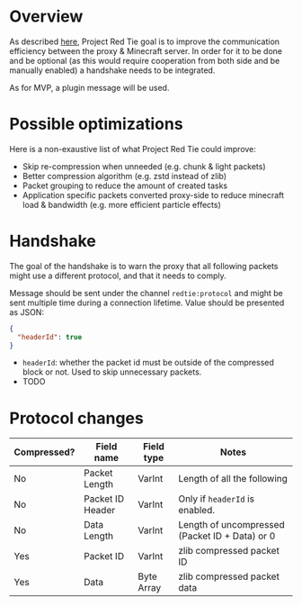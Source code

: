 # Overview
As described [here](purpose.md), Project Red Tie goal is to improve the communication efficiency between the proxy & Minecraft server. In order for it to be done and be optional (as this would require cooperation from both side and be manually enabled) a handshake needs to be integrated.

As for MVP, a plugin message will be used.

# Possible optimizations
Here is a non-exaustive list of what Project Red Tie could improve:
* Skip re-compression when unneeded (e.g. chunk & light packets)
* Better compression algorithm (e.g. zstd instead of zlib)
* Packet grouping to reduce the amount of created tasks
* Application specific packets converted proxy-side to reduce minecraft load & bandwidth (e.g. more efficient particle effects)

# Handshake
The goal of the handshake is to warn the proxy that all following packets might use a different protocol, and that it needs to comply.

Message should be sent under the channel `redtie:protocol` and might be sent multiple time during a connection lifetime. Value should be presented as JSON:
```json
{
  "headerId": true
}
```
* `headerId`: whether the packet id must be outside of the compressed block or not. Used to skip unnecessary packets.
* TODO

# Protocol changes
| Compressed? | Field name       | Field type | Notes                                          |
|-------------|------------------|------------|------------------------------------------------|
| No          | Packet Length    | VarInt     | Length of all the following                    |
| No          | Packet ID Header | VarInt     | Only if `headerId` is enabled.                 |
| No          | Data Length      | VarInt     | Length of uncompressed (Packet ID + Data) or 0 |
| Yes         | Packet ID        | VarInt     | zlib compressed packet ID                      |
| Yes         | Data             | Byte Array | zlib compressed packet data                    |
